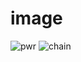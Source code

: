 # image

![pwr](https://github.com/user-attachments/assets/a70893f9-92b9-4dbd-8386-7a39af55cfc0)
![chain](https://github.com/user-attachments/assets/d318c586-e56c-4c98-a10b-1e084ddca58c)
